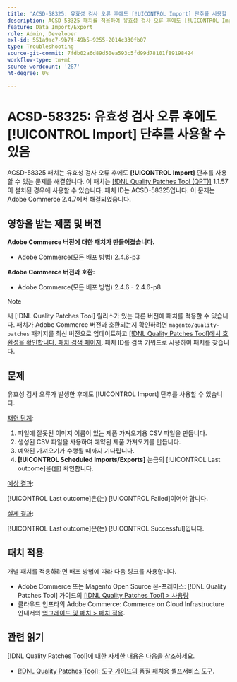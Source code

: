 ```yaml
---
title: 'ACSD-58325: 유효성 검사 오류 후에도 [!UICONTROL Import] 단추를 사용할 수 있음'
description: ACSD-58325 패치를 적용하여 유효성 검사 오류 후에도 [!UICONTROL Import] 단추를 사용할 수 있는 Adobe Commerce 문제를 해결합니다.
feature: Data Import/Export
role: Admin, Developer
exl-id: 551a9ac7-9b7f-49b5-9255-2014c330fb07
type: Troubleshooting
source-git-commit: 7fdb02a6d89d50ea593c5fd99d78101f89198424
workflow-type: tm+mt
source-wordcount: '287'
ht-degree: 0%

---
```


# ACSD-58325: 유효성 검사 오류 후에도 [!UICONTROL Import] 단추를 사용할 수 있음

ACSD-58325 패치는 유효성 검사 오류 후에도 **[!UICONTROL Import]** 단추를 사용할 수 있는 문제를 해결합니다. 이 패치는 [[!DNL Quality Patches Tool (QPT)]](/help/tools/quality-patches-tool/quality-patches-tool-to-self-serve-quality-patches.md) 1.1.57이 설치된 경우에 사용할 수 있습니다. 패치 ID는 ACSD-58325입니다. 이 문제는 Adobe Commerce 2.4.7에서 해결되었습니다.

## 영향을 받는 제품 및 버전

**Adobe Commerce 버전에 대한 패치가 만들어졌습니다.**
* Adobe Commerce(모든 배포 방법) 2.4.6-p3

**Adobe Commerce 버전과 호환:**
* Adobe Commerce(모든 배포 방법) 2.4.6 - 2.4.6-p8

>[!NOTE]
>
>새 [!DNL Quality Patches Tool] 릴리스가 있는 다른 버전에 패치를 적용할 수 있습니다. 패치가 Adobe Commerce 버전과 호환되는지 확인하려면 `magento/quality-patches` 패키지를 최신 버전으로 업데이트하고 [[!DNL Quality Patches Tool]에서 호환성을 확인합니다. 패치 검색 페이지](https://experienceleague.adobe.com/tools/commerce-quality-patches/index.html?lang=ko). 패치 ID를 검색 키워드로 사용하여 패치를 찾습니다.

## 문제

유효성 검사 오류가 발생한 후에도 [!UICONTROL Import] 단추를 사용할 수 있습니다.

<u>재현 단계</u>:

1. 파일에 잘못된 이미지 이름이 있는 제품 가져오기용 CSV 파일을 만듭니다.
1. 생성된 CSV 파일을 사용하여 예약된 제품 가져오기를 만듭니다.
1. 예약된 가져오기가 수행될 때까지 기다립니다.
1. **[!UICONTROL Scheduled Imports/Exports]** 눈금의 [!UICONTROL Last outcome]을(를) 확인합니다.

<u>예상 결과</u>:

[!UICONTROL Last outcome]은(는) [!UICONTROL Failed]이어야 합니다.

<u>실제 결과</u>:

[!UICONTROL Last outcome]은(는) [!UICONTROL Successful]입니다.

## 패치 적용

개별 패치를 적용하려면 배포 방법에 따라 다음 링크를 사용합니다.

* Adobe Commerce 또는 Magento Open Source 온-프레미스: [!DNL Quality Patches Tool] 가이드의 [[!DNL Quality Patches Tool] > 사용량](/help/tools/quality-patches-tool/usage.md)
* 클라우드 인프라의 Adobe Commerce: Commerce on Cloud Infrastructure 안내서의 [업그레이드 및 패치 > 패치 적용](https://experienceleague.adobe.com/docs/commerce-cloud-service/user-guide/develop/upgrade/apply-patches.html?lang=ko).


## 관련 읽기

[!DNL Quality Patches Tool]에 대한 자세한 내용은 다음을 참조하세요.

* [[!DNL Quality Patches Tool]: 도구 가이드의 품질 패치용 셀프서비스 도구](/help/tools/quality-patches-tool/quality-patches-tool-to-self-serve-quality-patches.md).
